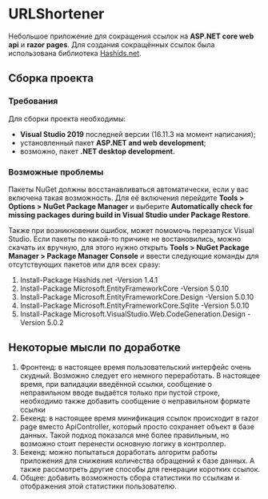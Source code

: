# URLShortener
Небольшое приложение для сокращения ссылок на **ASP.NET core web api** и **razor pages**.
Для создания сокращённых ссылок была использована библиотека [Hashids.net](https://hashids.org/net/).

## Сборка проекта
### Требования
Для сборки проекта необходимы:
* **Visual Studio 2019** последней версии (16.11.3 на момент написания);
* установленный пакет **ASP.NET and web development**;
* возможно, пакет **.NET desktop development**.

### Возможные проблемы
Пакеты NuGet должны восстанавливаться автоматически, если у вас включена такая возможность. 
Для её включения перейдите **Tools > Options > NuGet Package Manager** и выберите **Automatically check for missing packages during build in Visual Studio under Package Restore**.

Также при возникновении ошибок, может помомочь перезапуск Visual Studio.
Если пакеты по какой-то причине не востановились, можно скачать их вручную, для этого нужно открыть **Tools > NuGet Package Manager > Package Manager Console** 
и ввести следующие команды для отсутствующих пакетов или для всех сразу:
1. Install-Package Hashids.net -Version 1.4.1
2. Install-Package Microsoft.EntityFrameworkCore -Version 5.0.10
3. Install-Package Microsoft.EntityFrameworkCore.Design -Version 5.0.10
4. Install-Package Microsoft.EntityFrameworkCore.Sqlite -Version 5.0.10
6. Install-Package Microsoft.VisualStudio.Web.CodeGeneration.Design -Version 5.0.2

## Некоторые мысли по доработке
1. Фронтенд: в настоящее время пользовательский интерфейс очень скудный. Возможно следует его немного переработать. В настоящее время, при валидации введённой ссылки, сообщение о неправильном вводе выдаётся только при пустой строке, необходимо также добавить сообщение о неправильном формате ссылки
2. Бекенд: в настоящее время минификация ссылок происходит в razor page вместо ApiController, который просто сохраняет объект в базе данных. Такой подход показался мне более правильным, но возможно стоит перенести основную логику в контроллер.
3. Бекенд: можно попытаться доработать алгоритм работы приложения для снижения количества обращений к базе данных. А также рассмотреть другие способы для генерации коротких ссылок.
4. Общее: добавить возможность сбора статистики по ссылкам и отображения этой статистики пользователю.
